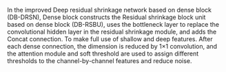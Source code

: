 In the improved Deep residual shrinkage network based on dense block (DB-DRSN), Dense block constructs the Residual shrinkage block unit based on dense block (DB-RSBU), uses the bottleneck layer to replace the convolutional hidden layer in the residual shrinkage module, and adds the Concat connection. To make full use of shallow and deep features. After each dense connection, the dimension is reduced by 1×1 convolution, and the attention module and soft threshold are used to assign different thresholds to the channel-by-channel features and reduce noise.
